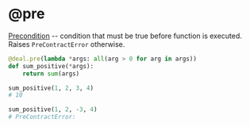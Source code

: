 # @pre

[Precondition](https://en.wikipedia.org/wiki/Precondition) -- condition that must be true before function is executed. Raises `PreContractError` otherwise.

```python
@deal.pre(lambda *args: all(arg > 0 for arg in args))
def sum_positive(*args):
    return sum(args)

sum_positive(1, 2, 3, 4)
# 10

sum_positive(1, 2, -3, 4)
# PreContractError:
```
